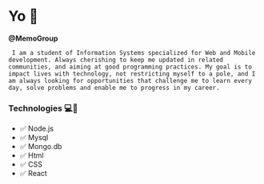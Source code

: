 # Yo 🚀

**@MemoGroup**


`` 
I am a student of Information Systems specialized for Web and Mobile development. Always cherishing to keep me updated in related communities, and aiming at good programming practices. My goal is to impact lives with technology, not restricting myself to a pole, and I am always looking for opportunities that challenge me to learn every day, solve problems and enable me to progress in my career.
`` 
  
  ### Technologies 💻🔌
- ✅ Node.js
- ✅ Mysql
- ✅ Mongo.db
- ✅ Html
- ✅ CSS
- ✅ React




